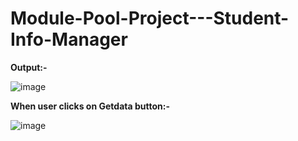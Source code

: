 # Module-Pool-Project---Student-Info-Manager


<b>Output:- </b>

![image](https://github.com/user-attachments/assets/46f724f3-899c-450b-a48b-2b6c28a13555)



<b>When user clicks on Getdata button:- </b>

![image](https://github.com/user-attachments/assets/d62b91e3-f262-41ef-aa0e-4507c342be44)



